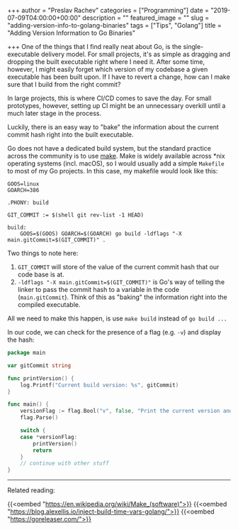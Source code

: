 +++
author = "Preslav Rachev"
categories = ["Programming"]
date = "2019-07-09T04:00:00+00:00"
description = ""
featured_image = ""
slug = "adding-version-info-to-golang-binaries"
tags = ["Tips", "Golang"]
title = "Adding Version Information to Go Binaries"

+++
One of the things that I find really neat about Go, is the single-executable delivery model. For small projects, it's as simple as dragging and dropping the built executable right where I need it. After some time, however, I might easily forget which version of my codebase a given executable has been built upon. If I have to revert a change, how can I make sure that I build from the right commit?

In large projects, this is where CI/CD comes to save the day. For small prototypes, however, setting up CI might be an unnecessary overkill until a much later stage in the process.

Luckily, there is an easy way to "bake" the information about the current commit hash right into the built executable.

Go does not have a dedicated build system, but the standard practice across the community is to use [make](https://en.wikipedia.org/wiki/Make_(software)). Make is widely available across *nix operating systems (incl. macOS), so I would usually add a simple `Makefile` to most of my Go projects. In this case, my makefile would look like this:

```make
GOOS=linux
GOARCH=386

.PHONY: build

GIT_COMMIT := $(shell git rev-list -1 HEAD)

build:
	GOOS=$(GOOS) GOARCH=$(GOARCH) go build -ldflags "-X main.gitCommit=$(GIT_COMMIT)" .
```

Two things to note here:

1. `GIT_COMMIT` will store of the value of the current commit hash that our code base is at.
2. `-ldflags "-X main.gitCommit=$(GIT_COMMIT)"` is Go's way of telling the linker to pass the commit hash to a variable in the code (`main.gitCommit`). Think of this as "baking" the information right into the compiled executable.

All we need to make this happen, is use `make build` instead of `go build ...`

In our code, we can check for the presence of a flag (e.g. `-v`) and display the hash:

```go
package main

var gitCommit string

func printVersion() {
	log.Printf("Current build version: %s", gitCommit)
}

func main() {
	versionFlag := flag.Bool("v", false, "Print the current version and exit")
	flag.Parse()

	switch {
	case *versionFlag:
		printVersion()
		return
	}
	// continue with other stuff
}
```

***

Related reading:

{{<oembed "https://en.wikipedia.org/wiki/Make_(software)">}}
{{<oembed "https://blog.alexellis.io/inject-build-time-vars-golang/">}}
{{<oembed "https://goreleaser.com/">}}